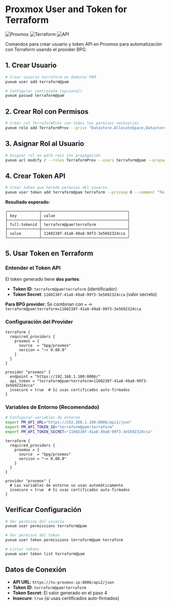 # Proxmox User and Token for Terraform

![Proxmox](https://img.shields.io/badge/Proxmox-VE-E52F1F?style=for-the-badge&logo=proxmox&logoColor=white)
![Terraform](https://img.shields.io/badge/Terraform-BPG_Provider-7B42BC?style=for-the-badge&logo=terraform&logoColor=white)
![API](https://img.shields.io/badge/API_Token-Authentication-28a745?style=for-the-badge)

Comandos para crear usuario y token API en Proxmox para automatización con Terraform usando el provider BPG.

## 1. Crear Usuario

```bash
# Crear usuario terraform en dominio PAM
pveum user add terraform@pam

# Configurar contraseña (opcional)
pveum passwd terraform@pam
```

## 2. Crear Rol con Permisos

```bash
# Crear rol TerraformProv con todos los permisos necesarios
pveum role add TerraformProv --privs "Datastore.AllocateSpace,Datastore.Audit,Pool.Allocate,SDN.Use,Sys.Audit,Sys.Console,Sys.Modify,VM.Allocate,VM.Audit,VM.Clone,VM.Config.CDROM,VM.Config.CPU,VM.Config.Cloudinit,VM.Config.Disk,VM.Config.HWType,VM.Config.Memory,VM.Config.Network,VM.Config.Options,VM.Migrate,VM.Monitor,VM.PowerMgmt"
```

## 3. Asignar Rol al Usuario

```bash
# Asignar rol en path raíz con propagación
pveum acl modify / --roles TerraformProv --users terraform@pam --propagate
```

## 4. Crear Token API

```bash
# Crear token que herede permisos del usuario
pveum user token add terraform@pam terraform --privsep 0 --comment "Terraform automation token"
```

**Resultado esperado:**
```
┌──────────────┬──────────────────────────────────────┐
│ key          │ value                                │
├──────────────┼──────────────────────────────────────┤
│ full-tokenid │ terraform@pam!terraform              │
├──────────────┼──────────────────────────────────────┤
│ value        │ 1160238f-41a8-49a8-99f3-3e5692324cca │
└──────────────┴──────────────────────────────────────┘
```

## 5. Usar Token en Terraform

### Entender el Token API

El token generado tiene **dos partes**:
- **Token ID**: `terraform@pam!terraform` (identificador)  
- **Token Secret**: `1160238f-41a8-49a8-99f3-3e5692324cca` (valor secreto)

**Para BPG provider**: Se combinan con `=` → `terraform@pam!terraform=1160238f-41a8-49a8-99f3-3e5692324cca`

### Configuración del Provider

```hcl
terraform {
  required_providers {
    proxmox = {
      source  = "bpg/proxmox"
      version = "~> 0.80.0"
    }
  }
}

provider "proxmox" {
  endpoint = "https://192.168.1.100:8006/"
  api_token = "terraform@pam!terraform=1160238f-41a8-49a8-99f3-3e5692324cca"
  insecure = true  # Si usas certificados auto-firmados
}
```

### Variables de Entorno (Recomendado)

```bash
# Configurar variables de entorno
export PM_API_URL="https://192.168.1.100:8006/api2/json"
export PM_API_TOKEN_ID="terraform@pam!terraform"
export PM_API_TOKEN_SECRET="1160238f-41a8-49a8-99f3-3e5692324cca"
```

```hcl
terraform {
  required_providers {
    proxmox = {
      source  = "bpg/proxmox"
      version = "~> 0.80.0"
    }
  }
}

provider "proxmox" {
  # Las variables de entorno se usan automáticamente
  insecure = true  # Si usas certificados auto-firmados
}
```

## Verificar Configuración

```bash
# Ver permisos del usuario
pveum user permissions terraform@pam

# Ver permisos del token
pveum user token permissions terraform@pam terraform

# Listar tokens
pveum user token list terraform@pam
```

## Datos de Conexión

- **API URL**: `https://tu-proxmox-ip:8006/api2/json`
- **Token ID**: `terraform@pam!terraform`
- **Token Secret**: El valor generado en el paso 4
- **Insecure**: `true` (si usas certificados auto-firmados)
